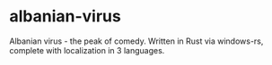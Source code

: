 # albanian-virus
Albanian virus - the peak of comedy. Written in Rust via windows-rs, complete with localization in 3 languages.

